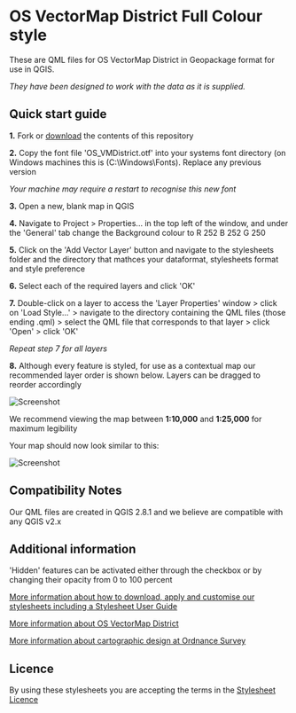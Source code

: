 # OS VectorMap District Full Colour style

These are QML files for OS VectorMap District in Geopackage format for use in QGIS.

*They have been designed to work with the data as it is supplied.*

## Quick start guide

**1.**  Fork or [download](https://github.com/OrdnanceSurvey/OS-VectorMap-District-stylesheets/archive/master.zip) the contents of this repository

**2.**  Copy the font file 'OS_VMDistrict.otf' into your systems font directory (on Windows machines this is (C:\Windows\Fonts). Replace any previous version

*Your machine may require a restart to recognise this new font*

**3.**  Open a new, blank map in QGIS

**4.**  Navigate to Project > Properties... in the top left of the window, and under the 'General' tab change the Background colour to R 252 B 252 G 250

**5.**  Click on the 'Add Vector Layer' button and navigate to the stylesheets folder and the directory that mathces your dataformat, stylesheets format and style preference

**6.**  Select each of the required layers and click 'OK'

**7.**  Double-click on a layer to access the 'Layer Properties' window > click on 'Load Style...' > navigate to the directory containing the QML files (those ending .qml) > select the QML file that corresponds to that layer > click 'Open' > click 'OK'

*Repeat step 7 for all layers*

**8.**  Although every feature is styled, for use as a contextual map our recommended layer order is shown below. Layers can be dragged to reorder accordingly

  ![Screenshot](https://github.com/OrdnanceSurvey/OS-VectorMap-District-stylesheets/raw/master/Geopackage%20stylesheets/QGIS%20stylesheets%20(QML)/Full%20Colour%20Style/images/VMD_FC_layer_order.PNG "Recommended layer order for OS VectorMap District")

We recommend viewing the map between **1:10,000** and **1:25,000** for maximum legibility

Your map should now look similar to this: 

  ![Screenshot](https://github.com/OrdnanceSurvey/OS-VectorMap-District-stylesheets/raw/master/Geopackage%20stylesheets/QGIS%20stylesheets%20(QML)/Full%20Colour%20Style/images/VMD_FC_screenshot.PNG "Screenshot of OS VectorMap District at 1:15,000")

## Compatibility Notes

Our QML files are created in QGIS 2.8.1 and we believe are compatible with any QGIS v2.x

## Additional information

'Hidden' features can be activated either through the checkbox or by changing their opacity from 0 to 100 percent

[More information about how to download, apply and customise our stylesheets including a Stylesheet User Guide](http://www.ordnancesurvey.co.uk/resources/carto-design/cartographic-stylesheets.html)

[More information about OS VectorMap District](http://www.ordnancesurvey.co.uk/business-and-government/products/vectormap-district.html)

[More information about cartographic design at Ordnance Survey](https://www.ordnancesurvey.co.uk/resources/carto-design/)

## Licence

By using these stylesheets you are accepting the terms in the [Stylesheet Licence](http://www.ordnancesurvey.co.uk/docs/licences/stylesheet-licence-v2.pdf)
